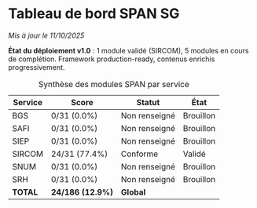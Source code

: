 # Tableau de bord SPAN SG

*Mis à jour le 11/10/2025*

**État du déploiement v1.0** : 1 module validé (SIRCOM), 5 modules en cours de complétion. Framework production-ready, contenus enrichis progressivement.

<div class="fr-table fr-table--bordered" id="table-synthese-span">
    <div class="fr-table__wrapper">
        <div class="fr-table__container">
            <div class="fr-table__content">
                <table id="table-span-modules">
                    <caption>
                        Synthèse des modules SPAN par service
                    </caption>
                    <thead>
                        <tr>
                            <th scope="col">
                                Service
                            </th>
                            <th scope="col">
                                Score
                            </th>
                            <th scope="col">
                                Statut
                            </th>
                            <th scope="col">
                                État
                            </th>
                        </tr>
                    </thead>
                    <tbody>
                        <tr id="table-span-row-bgs" data-row-key="bgs">
                            <td>
                                BGS
                            </td>
                            <td>
                                0/31 (0.0%)
                            </td>
                            <td>
                                Non renseigné
                            </td>
                            <td>
                                Brouillon
                            </td>
                        </tr>
                        <tr id="table-span-row-safi" data-row-key="safi">
                            <td>
                                SAFI
                            </td>
                            <td>
                                0/31 (0.0%)
                            </td>
                            <td>
                                Non renseigné
                            </td>
                            <td>
                                Brouillon
                            </td>
                        </tr>
                        <tr id="table-span-row-siep" data-row-key="siep">
                            <td>
                                SIEP
                            </td>
                            <td>
                                0/31 (0.0%)
                            </td>
                            <td>
                                Non renseigné
                            </td>
                            <td>
                                Brouillon
                            </td>
                        </tr>
                        <tr id="table-span-row-sircom" data-row-key="sircom">
                            <td>
                                SIRCOM
                            </td>
                            <td>
                                24/31 (77.4%)
                            </td>
                            <td>
                                Conforme
                            </td>
                            <td>
                                Validé
                            </td>
                        </tr>
                        <tr id="table-span-row-snum" data-row-key="snum">
                            <td>
                                SNUM
                            </td>
                            <td>
                                0/31 (0.0%)
                            </td>
                            <td>
                                Non renseigné
                            </td>
                            <td>
                                Brouillon
                            </td>
                        </tr>
                        <tr id="table-span-row-srh" data-row-key="srh">
                            <td>
                                SRH
                            </td>
                            <td>
                                0/31 (0.0%)
                            </td>
                            <td>
                                Non renseigné
                            </td>
                            <td>
                                Brouillon
                            </td>
                        </tr>
                        <tr id="table-span-row-total" data-row-key="total">
                            <td>
                                <strong>TOTAL</strong>
                            </td>
                            <td>
                                <strong>24/186 (12.9%)</strong>
                            </td>
                            <td>
                                <strong>Global</strong>
                            </td>
                            <td>
                            </td>
                        </tr>
                    </tbody>
                </table>
            </div>
        </div>
    </div>
</div>
